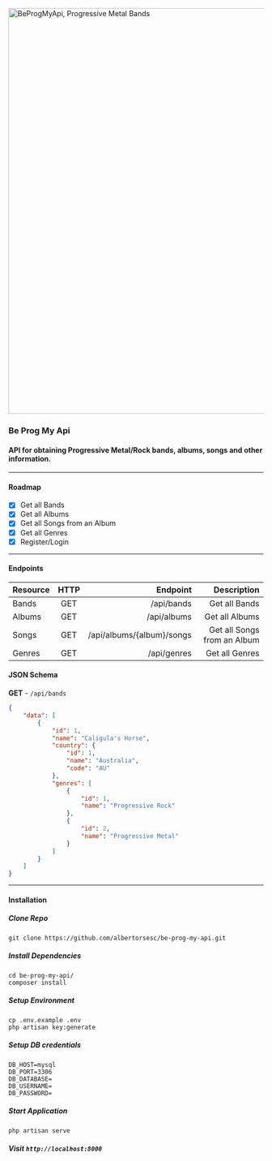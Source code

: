 <a href="https://ibb.co/LpxZfvk"><img src="https://i.ibb.co/XJ7CTV2/beprogmyapi.png" width="800" alt="BeProgMyApi, Progressive Metal Bands" border="0"></a>

### Be Prog My Api

#### API for obtaining Progressive Metal/Rock bands, albums, songs and other information.

<hr>

#### Roadmap

* [x] Get all Bands
* [x] Get all Albums
* [x] Get all Songs from an Album
* [x] Get all Genres
* [x] Register/Login

<hr>

#### Endpoints

| Resource       | HTTP     | Endpoint     | Description |
| :------------- | :----------:  | -----------: | -----------: |
|  Bands         | GET           | /api/bands    | Get all Bands |
|  Albums         | GET           | /api/albums    | Get all Albums |
|  Songs         | GET           | /api/albums/{album}/songs    | Get all Songs from an Album |
|  Genres         | GET           | /api/genres    | Get all Genres |

#### JSON Schema

**GET** - `/api/bands`
```json
{
    "data": [
        {
            "id": 1,
            "name": "Caligula's Horse",
            "country": {
                "id": 1,
                "name": "Australia",
                "code": "AU"
            },
            "genres": [
                {
                    "id": 1,
                    "name": "Progressive Rock"
                },
                {
                    "id": 2,
                    "name": "Progressive Metal"
                }
            ]
        }
    ]
}
```
<hr>

#### Installation

##### **Clone Repo**
`git clone https://github.com/albertorsesc/be-prog-my-api.git`

##### **Install Dependencies**
```
cd be-prog-my-api/
composer install
```

##### **Setup Environment**
```
cp .env.example .env
php artisan key:generate
```

##### **Setup DB credentials**
```
DB_HOST=mysql
DB_PORT=3306
DB_DATABASE=
DB_USERNAME=
DB_PASSWORD=
```

##### **Start Application**
`php artisan serve`

##### **Visit** `http://localhost:8000`
